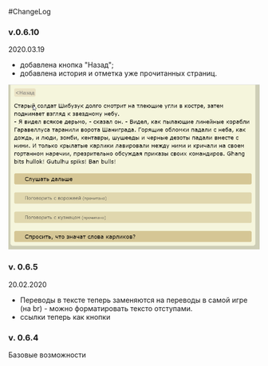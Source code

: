 #ChangeLog

### v.0.6.10

2020.03.19
- добавлена кнопка "Назад";
- добавлена история и отметка уже прочитанных страниц.

![History](../docs/img/2020-03-19_history.png)

### v. 0.6.5  
20.02.2020
- Переводы в тексте теперь заменяются на переводы в самой игре (на br) - можно форматировать тексто отступами.
- ссылки теперь как кнопки

### v. 0.6.4 
Базовые возможности
